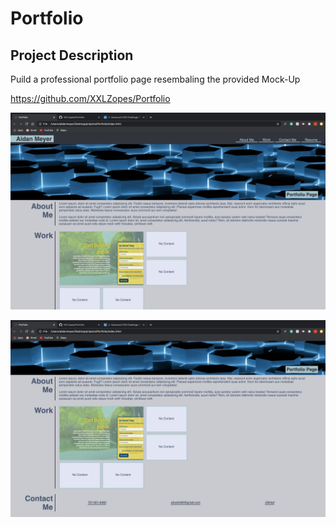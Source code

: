 # Portfolio



## Project Description
Puild a professional portfolio page resembaling the provided Mock-Up

https://github.com/XXLZopes/Portfolio


![](assets/images/ScreenShot1.png)

![](assets/images/ScreenShot2.png)

